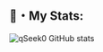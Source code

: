 ## 🚀・My Stats:

![qSeek0 GitHub stats](https://github-readme-stats.vercel.app/api?username=qSeek0&show_icons=true&bg_color=00000000)

